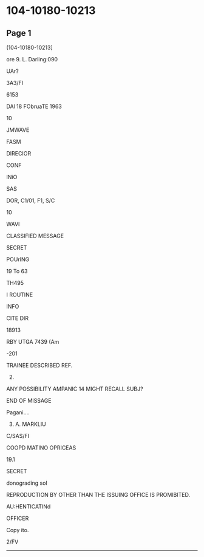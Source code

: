 # 104-10180-10213

## Page 1

(104-10180-10213]

ore 9. L. Darling:090

UAr?

3A3/FI

6153

DAl 18 FObruaTE 1963

10

JMWAVE

FASM

DIRECIOR

CONF

INiO

SAS

DOR, C1/01, F1, S/C

10

WAVI

CLASSIFIED MESSAGE

SECRET

POUrING

19 To 63

TH495

I ROUTINE

INFO

CITE DIR

18913

RBY UTGA 7439 (Am

-201

TRAINEE DESCRIBED REF.

2.

ANY POSSIBILITY AMPANIC 14 MIGHT RECALL SUBJ?

END OF MISSAGE

Pagani....

3. A. MARKLIU

C/SAS/FI

COOPD MATINO OPRICEAS

19.1

SECRET

donograding sol

REPRODUCTION BY OTHER THAN THE ISSUING OFFICE IS PROMIBITED.

AU:HENTICATINd

OFFICER

Copy ito.

2/FV

---

